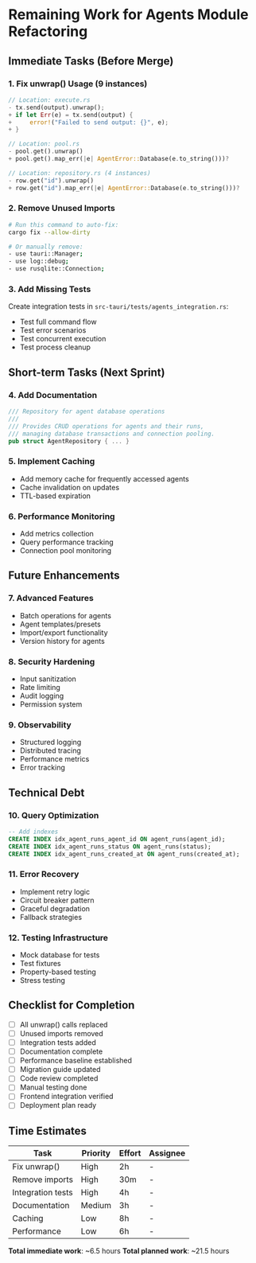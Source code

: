# Remaining Work for Agents Module Refactoring

## Immediate Tasks (Before Merge)

### 1. Fix unwrap() Usage (9 instances)
```rust
// Location: execute.rs
- tx.send(output).unwrap();
+ if let Err(e) = tx.send(output) {
+     error!("Failed to send output: {}", e);
+ }

// Location: pool.rs
- pool.get().unwrap()
+ pool.get().map_err(|e| AgentError::Database(e.to_string()))?

// Location: repository.rs (4 instances)
- row.get("id").unwrap()
+ row.get("id").map_err(|e| AgentError::Database(e.to_string()))?
```

### 2. Remove Unused Imports
```bash
# Run this command to auto-fix:
cargo fix --allow-dirty

# Or manually remove:
- use tauri::Manager;
- use log::debug;
- use rusqlite::Connection;
```

### 3. Add Missing Tests
Create integration tests in `src-tauri/tests/agents_integration.rs`:
- Test full command flow
- Test error scenarios
- Test concurrent execution
- Test process cleanup

## Short-term Tasks (Next Sprint)

### 4. Add Documentation
```rust
/// Repository for agent database operations
/// 
/// Provides CRUD operations for agents and their runs,
/// managing database transactions and connection pooling.
pub struct AgentRepository { ... }
```

### 5. Implement Caching
- Add memory cache for frequently accessed agents
- Cache invalidation on updates
- TTL-based expiration

### 6. Performance Monitoring
- Add metrics collection
- Query performance tracking
- Connection pool monitoring

## Future Enhancements

### 7. Advanced Features
- Batch operations for agents
- Agent templates/presets
- Import/export functionality
- Version history for agents

### 8. Security Hardening
- Input sanitization
- Rate limiting
- Audit logging
- Permission system

### 9. Observability
- Structured logging
- Distributed tracing
- Performance metrics
- Error tracking

## Technical Debt

### 10. Query Optimization
```sql
-- Add indexes
CREATE INDEX idx_agent_runs_agent_id ON agent_runs(agent_id);
CREATE INDEX idx_agent_runs_status ON agent_runs(status);
CREATE INDEX idx_agent_runs_created_at ON agent_runs(created_at);
```

### 11. Error Recovery
- Implement retry logic
- Circuit breaker pattern
- Graceful degradation
- Fallback strategies

### 12. Testing Infrastructure
- Mock database for tests
- Test fixtures
- Property-based testing
- Stress testing

## Checklist for Completion

- [ ] All unwrap() calls replaced
- [ ] Unused imports removed
- [ ] Integration tests added
- [ ] Documentation complete
- [ ] Performance baseline established
- [ ] Migration guide updated
- [ ] Code review completed
- [ ] Manual testing done
- [ ] Frontend integration verified
- [ ] Deployment plan ready

## Time Estimates

| Task | Priority | Effort | Assignee |
|------|----------|--------|----------|
| Fix unwrap() | High | 2h | - |
| Remove imports | High | 30m | - |
| Integration tests | High | 4h | - |
| Documentation | Medium | 3h | - |
| Caching | Low | 8h | - |
| Performance | Low | 6h | - |

**Total immediate work**: ~6.5 hours
**Total planned work**: ~21.5 hours